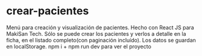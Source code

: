 # crear-pacientes
Menú para creación y visualización de pacientes. Hecho con React JS para MakiSan Tech. Sólo se puede crear los pacientes y verlos a detalle en la ficha, en el listado completo(con paginación incluído). Los datos se guardan en localStorage. npm i + npm run dev para ver el proyecto
